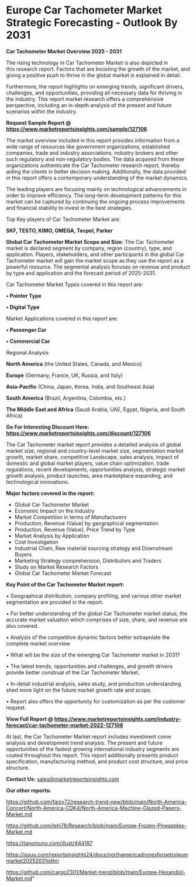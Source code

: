  # Europe Car Tachometer Market Strategic Forecasting - Outlook By 2031

<Strong> Car Tachometer Market Overview 2025 - 2031</strong>

The rising technology in Car Tachometer Market is also depicted in this research report. Factors that are boosting the growth of the market, and giving a positive push to thrive in the global market is explained in detail.

Furthermore, the report highlights on emerging trends, significant drivers, challenges, and opportunities, providing all necessary data for thriving in the industry. This report market research offers a comprehensive perspective, including an in-depth analysis of the present and future scenarios within the industry.

<strong>Request Sample Report @ <a href=https://www.marketreportsinsights.com/sample/127106>https://www.marketreportsinsights.com/sample/127106</a></strong>

The market overview included in this report provides information from a wide range of resources like government organizations, established companies, trade and industry associations, industry brokers and other such regulatory and non-regulatory bodies. The data acquired from these organizations authenticate the Car Tachometer research report, thereby aiding the clients in better decision making. Additionally, the data provided in this report offers a contemporary understanding of the market dynamics.

The leading players are focusing mainly on technological advancements in order to improve efficiency. The long-term development patterns for this market can be captured by continuing the ongoing process improvements and financial stability to invest in the best strategies.

Top Key players of Car Tachometer Market are:

<strong>SKF, TESTO, KIMO, OMEGA, Tecpel, Parker</strong>

<strong><b>Global Car Tachometer Market Scope and Size:</b></strong>
The Car Tachometer market is declared segment by company, region (country), type, and application. Players, stakeholders, and other participants in the global Car Tachometer market will gain the market scope as they use the report as a powerful resource. The segmental analysis focuses on revenue and product by type and application and the forecast period of 2025-2031.

Car Tachometer Market Types covered in this report are:

<strong>• Pointer Type

• Digital Type</strong>

Market Applications covered in this report are:

<strong>• Passenger Car

• Commercial Car</strong> 

Regional Analysis

<strong>North America</strong> (the United States, Canada, and Mexico)

<strong>Europe</strong> (Germany, France, UK, Russia, and Italy)

<strong>Asia-Pacific</strong> (China, Japan, Korea, India, and Southeast Asia)

<strong>South America</strong> (Brazil, Argentina, Colombia, etc.)

<strong>The Middle East and Africa</strong> (Saudi Arabia, UAE, Egypt, Nigeria, and South Africa)

<strong>Go For Interesting Discount Here: <a href=https://www.marketreportsinsights.com/discount/127106>https://www.marketreportsinsights.com/discount/127106</a></strong>

The Car Tachometer market report provides a detailed analysis of global market size, regional and country-level market size, segmentation market growth, market share, competitive Landscape, sales analysis, impact of domestic and global market players, value chain optimization, trade regulations, recent developments, opportunities analysis, strategic market growth analysis, product launches, area marketplace expanding, and technological innovations.

<strong><b>Major factors covered in the report:</b></strong>
<ul>
  <li>Global Car Tachometer Market </li>
  <li>Economic Impact on the Industry</li>
  <li>Market Competition in terms of Manufacturers</li>
  <li>Production, Revenue (Value) by geographical segmentation</li>
  <li>Production, Revenue (Value), Price Trend by Type</li>
  <li>Market Analysis by Application</li>
  <li>Cost Investigation</li>
  <li>Industrial Chain, Raw material sourcing strategy and Downstream Buyers</li>
  <li>Marketing Strategy comprehension, Distributors and Traders</li>
  <li>Study on Market Research Factors</li>
  <li>Global Car Tachometer Market Forecast</li>
</ul>

<strong><b>Key Point of the Car Tachometer Market report:</b></strong>

• Geographical distribution, company profiling, and various other market segmentation are provided in the report.

• For better understanding of the global Car Tachometer market status, the accurate market valuation which comprises of size, share, and revenue are also covered.

• Analysis of the competitive dynamic factors better extrapolate the complete market overview

• What will be the size of the emerging Car Tachometer market in 2031?

• The latest trends, opportunities and challenges, and growth drivers provide better construal of the Car Tachometer Market.

• In-detail industrial analysis, sales study, and production understanding shed more light on the future market growth rate and scope.

• Report also offers the opportunity for customization as per the customer request.

<strong><b>View Full Report @ <a href=https://www.marketreportsinsights.com/industry-forecast/car-tachometer-market-2022-127106>https://www.marketreportsinsights.com/industry-forecast/car-tachometer-market-2022-127106</a></b></strong>


At last, the Car Tachometer Market report includes investment come analysis and development trend analysis. The present and future opportunities of the fastest growing international industry segments are coated throughout this report. This report additionally presents product specification, manufacturing method, and product cost structure, and price structure.

<strong>Contact Us:</strong>
sales@marketreportsinsights.com

<strong>Our other reports:</strong>

<a href=https://github.com/faizy72/research-trend-new/blob/main/North-America-Concert/North-America-CDK4/North-America-Machine-Glazed-Papers-Market.md>https://github.com/faizy72/research-trend-new/blob/main/North-America-Concert/North-America-CDK4/North-America-Machine-Glazed-Papers-Market.md</a>

<a href=https://github.com/Ishi78/Research/blob/main/Europe-Frozen-Pineapples-Market.md>https://github.com/Ishi78/Research/blob/main/Europe-Frozen-Pineapples-Market.md</a>

<a href=https://tanomuno.com/illust/444187>https://tanomuno.com/illust/444187</a>

<a href=https://issuu.com/reportsinsights24/docs/northamericadronesforpetroleummarket20252031isthri>https://issuu.com/reportsinsights24/docs/northamericadronesforpetroleummarket20252031isthri</a>

<a href=https://github.com/cargo2301/Market-trend/blob/main/Europe-Hexandiol-Market.md>https://github.com/cargo2301/Market-trend/blob/main/Europe-Hexandiol-Market.md</a>"

